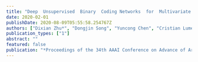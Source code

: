 ```yaml
---
title: "Deep  Unsupervised  Binary  Coding Networks  for  Multivariate  Time  Series  Retrieval"
date: 2020-02-01
publishDate: 2020-08-09T05:55:58.254767Z
authors: ["Dixian Zhu*", "Dongjin Song", "Yuncong Chen", "Cristian Lumezanu", "Wei Cheng", "Bo Zong", "Jingchao Ni", "Takehiko Mizoguchi", "Tianbao Yang", "Haifeng Chen"]
publication_types: ["1"]
abstract: ""
featured: false
publication: "*Proceedings of the 34th AAAI Conference on Advance of Artificial Intelligence (AAAI)*"
---
```


